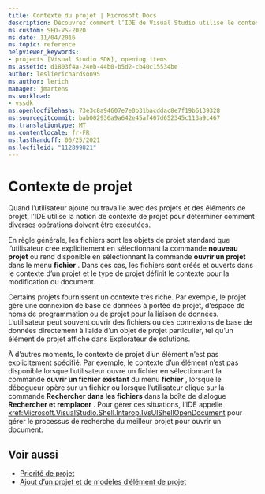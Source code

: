 ```yaml
---
title: Contexte du projet | Microsoft Docs
description: Découvrez comment l’IDE de Visual Studio utilise le contexte de projet pour déterminer comment effectuer des opérations lorsque l’utilisateur ajoute ou travaille avec des projets et des éléments de projet.
ms.custom: SEO-VS-2020
ms.date: 11/04/2016
ms.topic: reference
helpviewer_keywords:
- projects [Visual Studio SDK], opening items
ms.assetid: d1803f4a-24eb-44b0-b5d2-cb40c15534be
author: leslierichardson95
ms.author: lerich
manager: jmartens
ms.workload:
- vssdk
ms.openlocfilehash: 73e3c8a94607e7e0b31bacddac8e7f19b6139328
ms.sourcegitcommit: bab002936a9a642e45af407d652345c113a9c467
ms.translationtype: MT
ms.contentlocale: fr-FR
ms.lasthandoff: 06/25/2021
ms.locfileid: "112899821"
---
```

# <a name="project-context"></a>Contexte de projet
Quand l’utilisateur ajoute ou travaille avec des projets et des éléments de projet, l’IDE utilise la notion de contexte de projet pour déterminer comment diverses opérations doivent être exécutées.

 En règle générale, les fichiers sont les objets de projet standard que l’utilisateur crée explicitement en sélectionnant la commande **nouveau projet** ou rend disponible en sélectionnant la commande **ouvrir un projet** dans le menu **fichier** . Dans ces cas, les fichiers sont créés et ouverts dans le contexte d’un projet et le type de projet définit le contexte pour la modification du document.

 Certains projets fournissent un contexte très riche. Par exemple, le projet gère une connexion de base de données à portée de projet, d’espace de noms de programmation ou de projet pour la liaison de données. L’utilisateur peut souvent ouvrir des fichiers ou des connexions de base de données directement à l’aide d’un objet de projet particulier, tel qu’un élément de projet affiché dans Explorateur de solutions.

 À d’autres moments, le contexte de projet d’un élément n’est pas explicitement spécifié. Par exemple, le contexte d’un élément n’est pas disponible lorsque l’utilisateur ouvre un fichier en sélectionnant la commande **ouvrir un fichier existant** du menu **fichier** , lorsque le débogueur opère sur un fichier ou lorsque l’utilisateur clique sur la commande **Rechercher dans les fichiers** dans la boîte de dialogue **Rechercher et remplacer** . Pour gérer ces situations, l’IDE appelle <xref:Microsoft.VisualStudio.Shell.Interop.IVsUIShellOpenDocument> pour gérer le processus de recherche du meilleur projet pour ouvrir un document.

## <a name="see-also"></a>Voir aussi
- [Priorité de projet](../../extensibility/internals/project-priority.md)
- [Ajout d’un projet et de modèles d’élément de projet](../../extensibility/internals/adding-project-and-project-item-templates.md)
